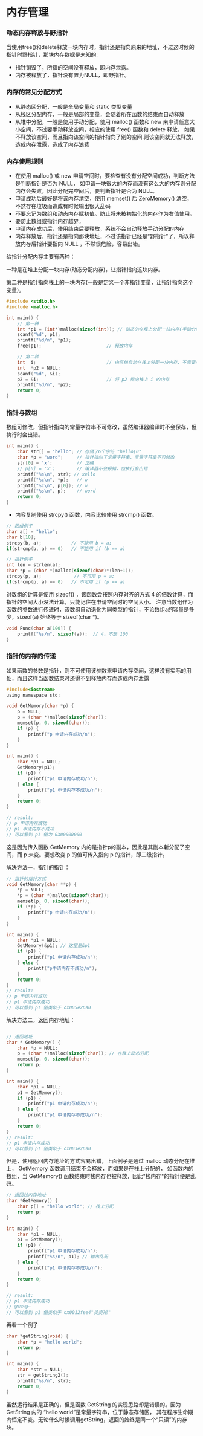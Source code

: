 
内存管理
=========

### 动态内存释放与野指针
当使用free()和delete释放一块内存时，指针还是指向原来的地址，不过这时候的指针时野指针，那块内存数据是未知的:
- 指针销毁了，所指的空间没有释放，即内存泄露。
- 内存被释放了，指针没有置为NULL，即野指针。

### 内存的常见分配方式

- 从静态区分配，一般是全局变量和 static 类型变量
- 从栈区分配内存，一般是局部的变量，会随着所在函数的结束而自动释放
- 从堆中分配，一般是使用手动分配，使用 malloc() 函数和 new 来申请任意大小空间，不过要手动释放空间，相应的使用 free() 函数和 delete 释放，
如果不释放该空间，而且指向该空间的指针指向了别的空间.则该空间就无法释放，造成内存泄露，造成了内存浪费

### 内存使用规则
- 在使用  malloc() 或 new 申请空间时，要检查有没有分配空间成功，判断方法是判断指针是否为 NULL，
如申请一块很大的内存而没有这么大的内存则分配内存会失败，因此分配完空间后，要判断指针是否为 NULL。
- 申请成功后最好是将该内存清空，使用 memset() 后 ZeroMemory() 清空，不然存在垃圾而造成有时候输出很大乱码
- 不要忘记为数组和动态内存赋初值。防止将未被初始化的内存作为右值使用。
- 要防止数组或指针内存越界，
- 申请内存成功后，使用结束后要释放，系统不会自动释放手动分配的内存
- 内存释放后，指针还是指向那块地址，不过该指针已经是“野指针”了，所以释放内存后指针要指向 NULL ，不然很危险，容易出错。

给指针分配内存主要有两种：

一种是在堆上分配一块内存(动态分配内存)，让指针指向这块内存。

第二种是指针指向栈上的一块内存(一般是定义一个非指针变量，让指针指向这个变量)。

```c
#include <stdio.h>
#include <malloc.h>

int main() {
    // 第一种
    int *p1 = (int*)malloc(sizeof(int)); // 动态的在堆上分配一块内存(手动分配)
    scanf("%d", p1);
    printf("%d/n", *p1);
    free(p1);                        // 释放内存

    // 第二种
    int  i;                          // 由系统自动在栈上分配一块内存，不需要用户管理，如 free
    int  *p2 = NULL;
    scanf("%d", &i);
    p2 = &i;                         // 将 p2 指向栈上 i 的内存
    printf("%d/n", *p2);
    return 0;  
}
```

### 指针与数组

数组可修改，但指针指向的常量字符串不可修改，虽然编译器编译时不会保存，但执行时会出错。

```c
int main() {
    char str[] = "hello"; // 存储了6个字符 "hello\0"
    char *p = "word";     // 指针指向了常量字符串，常量字符串不可修改
    str[0] = 'x';         // 正确
    // p[0] = 'x';        // 编译器不会报错，但执行会出错
    printf("%s\n", str); // xello
    printf("%c\n", *p);   // w
    printf("%c\n", p[0]); // w
    printf("%s\n", p);    // word
    return 0;
}
```

- 内容复制使用 strcpy() 函数，内容比较使用 strcmp() 函数。

```c
// 数组例子
char a[] = "hello";
char b[10];
strcpy(b, a);           // 不能用 b = a;
if(strcmp(b, a) == 0)   // 不能用 if (b == a)

// 指针例子
int len = strlen(a);
char *p = (char *)malloc(sizeof(char)*(len+1));
strcpy(p, a);            // 不可用 p = a;
if(strcmp(p, a) == 0)   // 不可用 if (p == a)
```

对数组的计算是使用 sizeof() ，该函数会按照内存对齐的方式 4 的倍数计算，而指针的空间大小没法计算，只能记住在申请空间时的空间大小。
注意当数组作为函数的参数进行传递时，该数组自动退化为同类型的指针，不论数组a的容量是多少，sizeof(a) 始终等于 sizeof(char *)。

```c
void Func(char a[100]) {
    printf("%s/n", sizeof(a));  // 4，不是 100
}
```

### 指针的内存的传递
如果函数的参数是指针，则不可使用该参数来申请内存空间，这样没有实际的用处，而且这样当函数结束时还得不到释放内存而造成内存泄露

```c
#include<iostream>
using namespace std;

void GetMemory(char *p) {
    p = NULL;
    p = (char *)malloc(sizeof(char));
    memset(p, 0, sizeof(char));
    if (p) {
        printf("p 申请内存成功/n");
    }
}

int main() {
    char *p1 = NULL;
    GetMemory(p1);
    if (p1) {
        printf("p1 申请内存成功/n");
    } else {
        printf("p1 申请内存不成功/n");
    }
    return 0;
}

// result:
// p 申请内存成功
// p1 申请内存不成功
// 可以看到 p1 值为 0X00000000
```
这是因为传入函数 GetMemory 内的是指针p的副本，因此是其副本新分配了空间，而 p 未变。要想改变 p 的值可传入指向 p 的指针，即二级指针。

解决方法一，指针的指针：

```c
// 指针的指针方式
void GetMemory(char **p) {
    *p = NULL;
    *p = (char *)malloc(sizeof(char));
    memset(p, 0, sizeof(char));
    if (*p) {
        printf("p 申请内存成功/n");
    }
}

int main() {
    char *p1 = NULL;
    GetMemory(&p1); // 这里是&p1
    if (p1) {
        printf("p1 申请内存成功/n");
    } else {
        printf("p申请内存不成功/n");
    }
    return 0;
}
// result:
// p 申请内存成功
// p1 申请内存成功
// 可以看到 p1 值类似于 ox005e26a0
```

解决方法二，返回内存地址：
```c

// 返回地址
char * GetMemory() {
    char *p = NULL;
    p = (char *)malloc(sizeof(char)); // 在堆上动态分配
    memset(p, 0, sizeof(char));
    return p;
}

int main() {
    char *p1 = NULL;
    p1 = GetMemory();
    if (p1) {
        printf("p1 申请内存成功/n");
    } else {
        printf("p1 申请内存不成功/n");
    }
    return 0;
}
// result:
// p1 申请内存成功
// 可以看到 p1 值类似于 ox003e26a0
```

但是，使用返回内存地址的方式容易出错，上面例子是通过 malloc 动态分配在堆上，
GetMemory 函数调用结束不会释放，而如果是在栈上分配的，
如函数内的数组，当 GetMemory() 函数结束时栈内存也被释放，因此"栈内存"的指针便是乱码。

```c
// 返回栈内存地址
char *GetMemory() {
    char p[] = "hello world"; // 栈上分配
    return p;
}

int main() {
    char *p1 = NULL;
    p1 = GetMemory();
    if (p1) {
        printf("p1 申请内存成功/n");
        printf("%s/n", p1); // 输出乱码
    } else {
        printf("p1 申请内存不成功/n");
    }
    return 0;
}

// result:
// p1 申请内存成功
// @%%%@~
// 可以看到 p1 值类似于 ox0012fee4"烫烫?@"
```

再看一个例子

```c
char *getString(void) {
    char *p = "hello world";
    return p;
}

int main() {
    char *str = NULL;
    str = getString2();
    printf("%s/n", str);
    return 0;
}
```

虽然运行结果是正确的，但是函数 GetString 的实现思路却是错误的。因为 GetString 内的 “hello world”是常量字符串，位于静态存储区，
其在程序生命期内恒定不变。无论什么时候调用getString，返回的始终是同一个“只读”的内存块。
